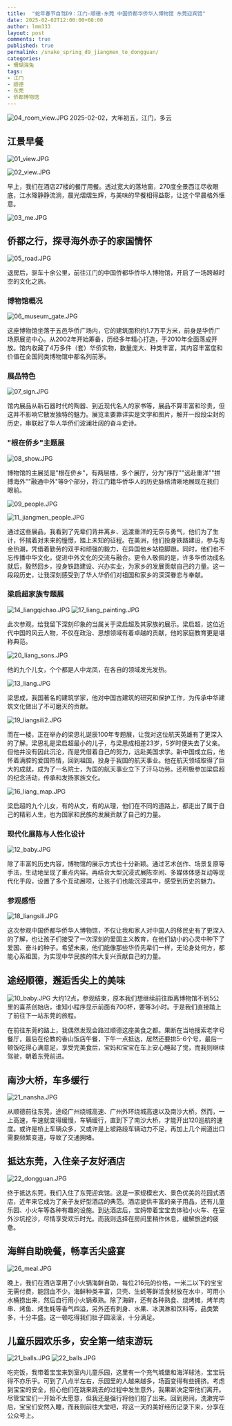 ```yaml
---
title:  "蛇年春节自驾D9：江门-顺德-东莞 中国侨都华侨华人博物馆 东莞迎宾馆"
date: 2025-02-02T12:00:00+08:00
author: lmm333
layout: post
comments: true
published: true
permalink: /snake_spring_d9_jiangmen_to_dongguan/
categories:
- 珊瑚海兔
tags:
- 江门
- 顺德
- 东莞
- 侨都博物馆
---
```

![04_room_view.JPG](../images/2025/2025-02-02-snake_spring_d9_jiangmen_to_dongguan/04_room_view.JPG)
2025-02-02，大年初五，江门，多云
<!--more-->
## 江景早餐
![01_view.JPG](../images/2025/2025-02-02-snake_spring_d9_jiangmen_to_dongguan/01_view.JPG)

![02_view.JPG](../images/2025/2025-02-02-snake_spring_d9_jiangmen_to_dongguan/02_view.JPG)

早上，我们在酒店27楼的餐厅用餐。透过宽大的落地窗，270度全景西江尽收眼底，江水降静静流淌，晨光熠熠生辉，与美味的早餐相得益彰，让这个早晨格外惬意。

![03_me.JPG](../images/2025/2025-02-02-snake_spring_d9_jiangmen_to_dongguan/03_me.JPG)

## 侨都之行，探寻海外赤子的家国情怀
![05_road.JPG](../images/2025/2025-02-02-snake_spring_d9_jiangmen_to_dongguan/05_road.JPG)

退房后，驱车十余公里，前往江门的中国侨都华侨华人博物馆，开启了一场跨越时空的文化之旅。

### 博物馆概况
![06_museum_gate.JPG](../images/2025/2025-02-02-snake_spring_d9_jiangmen_to_dongguan/06_museum_gate.JPG)

这座博物馆坐落于五邑华侨广场内，它的建筑面积约1.7万平方米，前身是华侨广场原展览中心。从2002年开始筹备，历经多年精心打造，于2010年全面落成开放。馆内收藏了4万多件（套）华侨实物，数量庞大、种类丰富，其内容丰富度和价值在全国同类博物馆中都名列前茅。

### 展品特色
![07_sign.JPG](../images/2025/2025-02-02-snake_spring_d9_jiangmen_to_dongguan/07_sign.JPG)

馆内展品从新石器时代的陶器、到近现代名人的家书等，展品不算丰富和珍贵，但这并不影响它散发独特的魅力。展览主要靠详实是文字和图片，解开一段段尘封的历史，串联起了华人华侨们波澜壮阔的奋斗史诗。

### "根在侨乡"主题展
![08_show.JPG](../images/2025/2025-02-02-snake_spring_d9_jiangmen_to_dongguan/08_show.JPG)

博物馆的主展览是"根在侨乡"，有两层楼，多个展厅，分为"序厅""远赴重洋""拼搏海外""融通中外"等9个部分，将江门籍华侨华人的历史脉络清晰地展现在我们眼前。

![09_people.JPG](../images/2025/2025-02-02-snake_spring_d9_jiangmen_to_dongguan/09_people.JPG)

![11_jiangmen_people.JPG](../images/2025/2025-02-02-snake_spring_d9_jiangmen_to_dongguan/11_jiangmen_people.JPG)

通过这些展品，我看到了先辈们背井离乡、远渡重洋的无奈与勇气，他们为了生计，怀揣着对未来的憧憬，踏上未知的征程。在美洲，他们投身铁路建设，参与淘金热潮，凭借着勤劳的双手和顽强的毅力，在异国他乡站稳脚跟。同时，他们也不忘传播中华文化，促进中外文化的交流与融合。更令人敬佩的是，许多华侨功成名就后，毅然回乡，投身铁路建设、兴办实业，为家乡的发展贡献自己的力量。这一段段历史，让我深刻感受到了华人华侨们对祖国和家乡的深深眷恋与奉献。

### 梁启超家族专题展
![14_liangqichao.JPG](../images/2025/2025-02-02-snake_spring_d9_jiangmen_to_dongguan/14_liangqichao.JPG)
![17_liang_painting.JPG](../images/2025/2025-02-02-snake_spring_d9_jiangmen_to_dongguan/17_liang_painting.JPG)

此次参观，给我留下深刻印象的当属关于梁启超及其家族的展示。梁启超，这位近代中国的风云人物，不仅在政治、思想领域有着卓越的贡献，他的家庭教育更是堪称典范。

![20_liang_sons.JPG](../images/2025/2025-02-02-snake_spring_d9_jiangmen_to_dongguan/20_liang_sons.JPG)

他的九个儿女，个个都是人中龙凤，在各自的领域发光发热。

![13_liang.JPG](../images/2025/2025-02-02-snake_spring_d9_jiangmen_to_dongguan/13_liang.JPG)

梁思成，我国著名的建筑学家，他对中国古建筑的研究和保护工作，为传承中华建筑文化做出了不可磨灭的贡献。

![19_liangsili2.JPG](../images/2025/2025-02-02-snake_spring_d9_jiangmen_to_dongguan/19_liangsili2.JPG)

而在一楼，正在举办的梁思礼诞辰100年专题展，让我对这位航天英雄有了更深入的了解。梁思礼是梁启超最小的儿子，与梁思成相差23岁，5岁时便失去了父亲。但他并没有因此沉沦，而是凭借着自己的努力，远赴美国求学。新中国成立后，他怀着满腔的爱国热情，回到祖国，投身于我国的航天事业。他在航天领域取得了巨大的成就，成为了一名院士，为国的航天事业立下了汗马功劳。还积极参加梁启超的纪念活动，传承和发扬家族文化。

![16_liang_map.JPG](../images/2025/2025-02-02-snake_spring_d9_jiangmen_to_dongguan/16_liang_map.JPG)

梁启超的九个儿女，有的从文，有的从理，他们在不同的道路上，都走出了属于自己的精彩人生，也为国家和民族的发展贡献了自己的力量。

### 现代化展陈与人性化设计
![12_baby.JPG](../images/2025/2025-02-02-snake_spring_d9_jiangmen_to_dongguan/12_baby.JPG)

除了丰富的历史内容，博物馆的展示方式也十分新颖。通过艺术创作、场景复原等手法，生动地呈现了重点内容。再结合大型沉浸式展陈空间、多媒体体感互动等现代化手段，设置了多个互动展项，让孩子们也能沉浸其中，感受到历史的魅力。

### 参观感悟
![18_liangsili.JPG](../images/2025/2025-02-02-snake_spring_d9_jiangmen_to_dongguan/18_liangsili.JPG)

这次参观中国侨都华侨华人博物馆，不仅让我和家人对中国人的移民史有了更深入的了解，也让孩子们接受了一次深刻的爱国主义教育，在他们幼小的心灵中种下了爱国、奋斗的种子。希望未来，他们能像那些华侨先辈们一样，无论身处何方，都能心系祖国，为实现中华民族的伟大复兴贡献自己的力量。

## 途经顺德，邂逅舌尖上的美味

![10_baby.JPG](../images/2025/2025-02-02-snake_spring_d9_jiangmen_to_dongguan/10_baby.JPG)
大约12点，参观结束，原本我们想继续前往距离博物馆不到5公里的喜茶创始店，谁知小程序显示前面有700杯，要等3小时。于是我们直接踏上了前往下一站东莞的旅程。

在前往东莞的路上，我偶然发现会路过顺德这座美食之都。果断在当地搜索老字号餐厅，最后在伦教的香山饭店午餐，下午一点抵达，居然还要排5-6个号，最后一顿饭吃得心满意足，享受完美食后，宝妈和宝宝在车上安心睡起了觉，而我则继续驾驶，朝着东莞前进。

## 南沙大桥，车多缓行
![21_nansha.JPG](../images/2025/2025-02-02-snake_spring_d9_jiangmen_to_dongguan/21_nansha.JPG)

从顺德前往东莞，途经广州绕城高速、广州外环绕城高速以及南沙大桥。然而，一上高速，车速就变得缓慢，车辆缓行，直到下了南沙大桥，才能开出120巡航的速度。或许是桥上车辆众多，又或许是上坡路段车辆动力不足，再加上几个闸道出口需要频繁变道，导致了交通拥堵。

## 抵达东莞，入住亲子友好酒店
![22_dongguan.JPG](../images/2025/2025-02-02-snake_spring_d9_jiangmen_to_dongguan/22_dongguan.JPG)

终于抵达东莞，我们入住了东莞迎宾馆。这是一家规模宏大、景色优美的花园式酒店，近年来它成为了亲子友好型酒店的典范。酒店提供丰富的亲子用品，还有儿童乐园、小火车等各种有趣的设施。到达酒店后，宝妈带着宝宝去体验小火车、在室外沙坑挖沙，尽情享受欢乐时光。而我则选择在房间里稍作休息，缓解旅途的疲惫。

## 海鲜自助晚餐，畅享舌尖盛宴
![26_meal.JPG](../images/2025/2025-02-02-snake_spring_d9_jiangmen_to_dongguan/26_meal.JPG)

晚上，我们在酒店享用了小火锅海鲜自助，每位216元的价格，一米二以下的宝宝无需付费，能回血不少。海鲜种类丰富，贝壳、生蚝等鲜活食材放在水中，可用小水桶捞出来，然后自行用小火锅煮熟。除了海鲜，还有各种熟食、烧烤摊，烤羊肉串、烤鱼、烤生蚝等香气四溢，另外还有刺身、水果、冰淇淋和饮料等，品类繁多，十分丰盛。这一顿吃得我们肚子圆滚滚，十分满足。

## 儿童乐园欢乐多，安全第一结束游玩
![21_balls.JPG](../images/2025/2025-02-02-snake_spring_d9_jiangmen_to_dongguan/21_balls.JPG)
![22_balls.JPG](../images/2025/2025-02-02-snake_spring_d9_jiangmen_to_dongguan/22_balls.JPG)

吃完饭，我带着宝宝来到室内儿童乐园，这里有一个充气城堡和海洋球池，宝宝玩得不亦乐乎。可到了八点半左右，乐园里的人越来越多，场面变得有些拥挤。考虑到宝宝的安全，担心他们在跳来跳去的过程中发生意外，我果断决定带他们离开。尽管宝宝们一开始不太愿意，但我还是强行将他们抱了出来。回到房间，洗漱完毕后，宝宝们安然入睡，而我则前往大堂吧，将这一天的美好经历记录下来，分享在公众号上。
